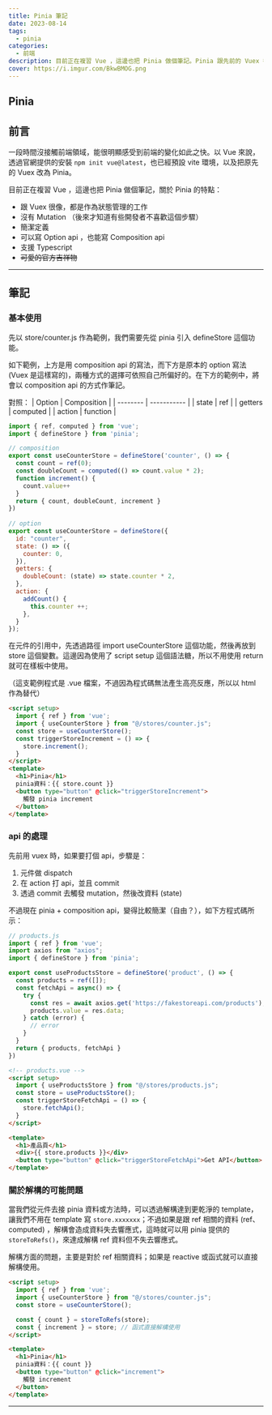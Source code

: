 ```yaml
---
title: Pinia 筆記
date: 2023-08-14
tags:
  - pinia
categories:
  - 前端
description: 目前正在複習 Vue ，這邊也把 Pinia 做個筆記。Pinia 跟先前的 Vuex 都是拿來做狀態管理的...
cover: https://i.imgur.com/BkwBMOG.png
---
```


## Pinia 

## 前言
一段時間沒接觸前端領域，能很明顯感受到前端的變化如此之快。以 Vue 來說，透過官網提供的安裝 `npm init vue@latest`，也已經預設 vite 環境，以及把原先的 Vuex 改為 Pinia。

目前正在複習 Vue ，這邊也把 Pinia 做個筆記，關於 Pinia 的特點：
- 跟 Vuex 很像，都是作為狀態管理的工作
- 沒有 Mutation （後來才知道有些開發者不喜歡這個步驟）
- 簡潔定義
- 可以寫 Option api ，也能寫 Composition api
- 支援 Typescript 
- ~~可愛的官方吉祥物~~

----

## 筆記

### 基本使用

先以 store/counter.js 作為範例，我們需要先從 pinia 引入 defineStore 這個功能。

如下範例，上方是用 composition api 的寫法，而下方是原本的 option 寫法 (Vuex 是這樣寫的)，兩種方式的選擇可依照自己所偏好的。在下方的範例中，將會以 composition api 的方式作筆記。

對照：
| Option   | Composition | 
| -------- | ----------- | 
| state    | ref         | 
| getters  | computed    | 
| action   | function    |

```js
import { ref, computed } from 'vue';
import { defineStore } from 'pinia';

// composition 
export const useCounterStore = defineStore('counter', () => {
  const count = ref(0);
  const doubleCount = computed(() => count.value * 2);
  function increment() {
    count.value++
  }
  return { count, doubleCount, increment }
})
  
// option
export const useCounterStore = defineStore({
  id: "counter",
  state: () => ({
    counter: 0,
  }),
  getters: {
    doubleCount: (state) => state.counter * 2,
  },
  action: {
    addCount() {
      this.counter ++;
    },
  }
});
```

在元件的引用中，先透過路徑 import useCounterStore 這個功能，然後再放到 store 這個變數。這邊因為使用了 script setup 這個語法糖，所以不用使用 return 就可在樣板中使用。

（這支範例程式是 .vue 檔案，不過因為程式碼無法產生高亮反應，所以以 html 作為替代）

```html
<script setup> 
  import { ref } from 'vue'; 
  import { useCounterStore } from "@/stores/counter.js"; 
  const store = useCounterStore(); 
  const triggerStoreIncrement = () => { 
    store.increment(); 
  }
</script> 
<template> 
  <h1>Pinia</h1> 
  pinia資料：{{ store.count }} 
  <button type="button" @click="triggerStoreIncrement">
    觸發 pinia increment
  </button> 
</template> 

```

### api 的處理

先前用 vuex 時，如果要打個 api，步驟是：
1. 元件做 dispatch 
2. 在 action 打 api，並且 commit
3. 透過 commit 去觸發 mutation，然後改資料 (state)

不過現在 pinia + composition api，變得比較簡潔（自由？），如下方程式碼所示：

```js 
// products.js
import { ref } from 'vue';
import axios from "axios";
import { defineStore } from 'pinia';

export const useProductsStore = defineStore('product', () => {
  const products = ref([]);
  const fetchApi = async() => {
    try {
      const res = await axios.get('https://fakestoreapi.com/products');
      products.value = res.data;
    } catch (error) {
      // error
    }
  }
  return { products, fetchApi }
})

```

```html
<!-- products.vue -->
<script setup>
  import { useProductsStore } from "@/stores/products.js";
  const store = useProductsStore();
  const triggerStoreFetchApi = () => {
    store.fetchApi();
  }
</script>

<template>
  <h1>產品頁</h1>
  <div>{{ store.products }}</div>
  <button type="button" @click="triggerStoreFetchApi">Get API</button>
</template>

```

### 關於解構的可能問題

當我們從元件去接 pinia 資料或方法時，可以透過解構達到更乾淨的 template，讓我們不用在 template 寫 `store.xxxxxxx`；不過如果是跟 ref 相關的資料 (ref、computed) ，解構會造成資料失去響應式，這時就可以用 pinia 提供的 `storeToRefs()`，來達成解構 ref 資料但不失去響應式。

解構方面的問題，主要是對於 ref 相關資料；如果是 reactive 或函式就可以直接解構使用。

```html
<script setup> 
  import { ref } from 'vue'; 
  import { useCounterStore } from "@/stores/counter.js"; 
  const store = useCounterStore(); 

  const { count } = storeToRefs(store); 
  const { increment } = store; // 函式直接解構使用
</script> 

<template> 
  <h1>Pinia</h1> 
  pinia資料：{{ count }} 
  <button type="button" @click="increment">
    觸發 increment
  </button> 
</template> 

```

----









